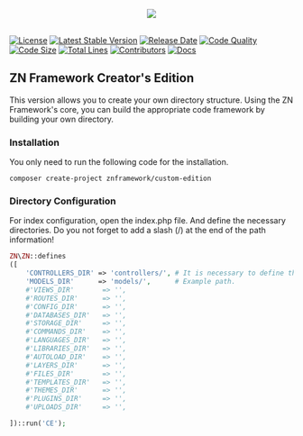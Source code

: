 <p align="center">
	<img src="https://www.znframework.com/Projects/ZNWeb/Resources/Files/logo/gitlogo.png" style="max-width:300px"><br><br>
</p>

[![License](https://img.shields.io/github/license/znframework/znframework?style=flat-square)](//packagist.org/packages/znframework/custom-edition) 
[![Latest Stable Version](https://img.shields.io/github/v/release/znframework/custom-edition?style=flat-square)](//packagist.org/packages/znframework/custom-edition) 
[![Release Date](https://img.shields.io/github/release-date/znframework/fullpack-edition?style=flat-square)](//packagist.org/packages/znframework/custom-edition) 
[![Code Quality](https://img.shields.io/scrutinizer/quality/g/znframework/znframework?style=flat-square)](//packagist.org/packages/znframework/znframework)
[![Code Size](https://img.shields.io/github/languages/code-size/znframework/fullpack-edition?style=flat-square)](//packagist.org/packages/znframework/custom-edition) 
[![Total Lines](https://img.shields.io/tokei/lines/github/znframework/fullpack-edition?style=flat-square)](//packagist.org/packages/znframework/custom-edition) 
[![Contributors](https://img.shields.io/github/contributors/znframework/custom-edition?style=flat-square)](//packagist.org/packages/znframework/custom-edition) 
[![Docs](https://img.shields.io/readthedocs/znframework?style=flat-square)](//packagist.org/packages/znframework/znframework) 

<h2>ZN Framework Creator's Edition</h2>
<p>
This version allows you to create your own directory structure. Using the ZN Framework's core, you can build the appropriate code framework by building your own directory.
</p>

<h3>Installation</h3>
<p>
You only need to run the following code for the installation.
</p>

```
composer create-project znframework/custom-edition
```

<h3>Directory Configuration</h3>
<p>
For index configuration, open the index.php file. And define the necessary directories. Do you not forget to add a slash (/) at the end of the path information!
</p>

```php
ZN\ZN::defines
([
    'CONTROLLERS_DIR' => 'controllers/', # It is necessary to define this constant.
    'MODELS_DIR'      => 'models/',      # Example path.
    #'VIEWS_DIR'       => '',
    #'ROUTES_DIR'      => '',
    #'CONFIG_DIR'      => '',
    #'DATABASES_DIR'   => '',
    #'STORAGE_DIR'     => '',
    #'COMMANDS_DIR'    => '',
    #'LANGUAGES_DIR'   => '',
    #'LIBRARIES_DIR'   => '',
    #'AUTOLOAD_DIR'    => '',
    #'LAYERS_DIR'      => '',
    #'FILES_DIR'       => '',
    #'TEMPLATES_DIR'   => '',
    #'THEMES_DIR'      => '',
    #'PLUGINS_DIR'     => '',
    #'UPLOADS_DIR'     => '',

])::run('CE');
```